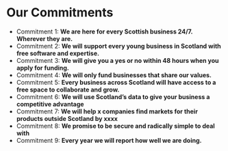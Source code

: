# Our Commitments
- Commitment 1:  **We are here for every Scottish business 24/7. Wherever they are.**
- Commitment 2: **We will support every young business in Scotland with free software and expertise.**
- Commitment 3: **We will give you a yes or no within 48 hours when you apply for funding.**
- Commitment 4: **We will only fund businesses that share our values.**
- Commitment 5: **Every business across Scotland will have access to a free space to collaborate and grow.**
- Commitment 6: **We will use Scotland’s data to give your business a competitive advantage**
- Commitment 7: **We will help x companies find markets for their products outside Scotland by xxxx**
- Commitment 8: **We promise to be secure and radically simple to deal with**
- Commitment 9: **Every year we will report how well we are doing.**


